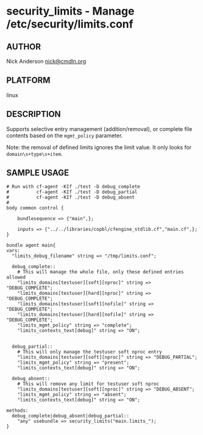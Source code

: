 # security_limits - Manage /etc/security/limits.conf
## AUTHOR
Nick Anderson <nick@cmdln.org>

## PLATFORM
linux

## DESCRIPTION
Supports selective entry management (addition/removal), or complete file
contents based on the `mgmt_policy` parameter.

Note: the removal of defined limits ignores the limit value. It only looks for
`domain\s+type\s+item`.

## SAMPLE USAGE

    # Run with cf-agent -KIf ./test -D debug_complete
    #          cf-agent -KIf ./test -D debug_partial
    #          cf-agent -KIf ./test -D debug_absent
    #
    body common control {

        bundlesequence => {"main",};

        inputs => {"../../libraries/copbl/cfengine_stdlib.cf","main.cf",};
    }

    bundle agent main{
    vars:
      "limits_debug_filename" string => "/tmp/limits.conf";

      debug_complete::
        # This will manage the whole file, only these defined entries allowed
        "limits_domains[testuser][soft][nproc]" string => "DEBUG_COMPLETE";
        "limits_domains[testuser][hard][nproc]" string => "DEBUG_COMPLETE";
        "limits_domains[testuser][soft][nofile]" string => "DEBUG_COMPLETE";
        "limits_domains[testuser][hard][nofile]" string => "DEBUG_COMPLETE";
        "limits_mgmt_policy" string => "complete";
        "limits_contexts_text[debug]" string => "ON";

        
      debug_partial::
        # This will only manage the testuser soft nproc entry
        "limits_domains[testuser][soft][nproc]" string => "DEBUG_PARTIAL";
        "limits_mgmt_policy" string => "present";
        "limits_contexts_text[debug]" string => "ON";
    
      debug_absent::
        # This will remove any limit for testuser soft nproc
        "limits_domains[testuser][soft][nproc]" string => "DEBUG_ABSENT";
        "limits_mgmt_policy" string => "absent";
        "limits_contexts_text[debug]" string => "ON";

    methods:
      debug_complete|debug_absent|debug_partial::
        "any" usebundle => security_limits("main.limits_");
    }
